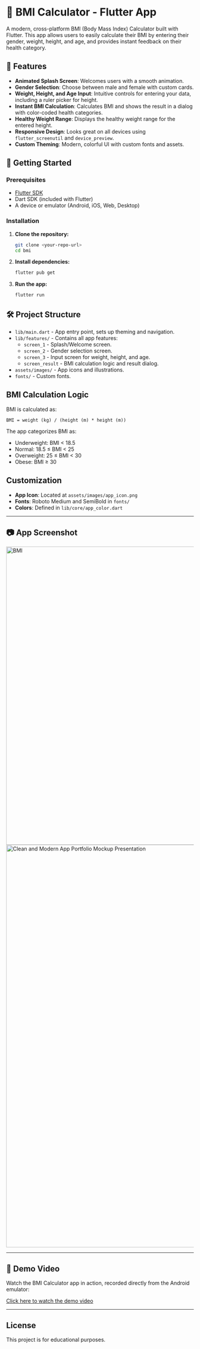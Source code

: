 # 🧮 BMI Calculator - Flutter App

A modern, cross-platform BMI (Body Mass Index) Calculator built with Flutter. This app allows users to easily calculate their BMI by entering their gender, weight, height, and age, and provides instant feedback on their health category.

## 📲 Features

- **Animated Splash Screen**: Welcomes users with a smooth animation.
- **Gender Selection**: Choose between male and female with custom cards.
- **Weight, Height, and Age Input**: Intuitive controls for entering your data, including a ruler picker for height.
- **Instant BMI Calculation**: Calculates BMI and shows the result in a dialog with color-coded health categories.
- **Healthy Weight Range**: Displays the healthy weight range for the entered height.
- **Responsive Design**: Looks great on all devices using `flutter_screenutil` and `device_preview`.
- **Custom Theming**: Modern, colorful UI with custom fonts and assets.

## 📱 Getting Started

### Prerequisites

- [Flutter SDK](https://flutter.dev/docs/get-started/install)
- Dart SDK (included with Flutter)
- A device or emulator (Android, iOS, Web, Desktop)

### Installation

1. **Clone the repository:**
   ```bash
   git clone <your-repo-url>
   cd bmi
   ```

2. **Install dependencies:**
   ```bash
   flutter pub get
   ```

3. **Run the app:**
   ```bash
   flutter run
   ```

## 🛠️ Project Structure

- `lib/main.dart` - App entry point, sets up theming and navigation.
- `lib/features/` - Contains all app features:
  - `screen_1` - Splash/Welcome screen.
  - `screen_2` - Gender selection screen.
  - `screen_3` - Input screen for weight, height, and age.
  - `screen_result` - BMI calculation logic and result dialog.
- `assets/images/` - App icons and illustrations.
- `fonts/` - Custom fonts.

## BMI Calculation Logic

BMI is calculated as:
```
BMI = weight (kg) / (height (m) * height (m))
```
The app categorizes BMI as:
- Underweight: BMI < 18.5
- Normal: 18.5 ≤ BMI < 25
- Overweight: 25 ≤ BMI < 30
- Obese: BMI ≥ 30

## Customization

- **App Icon**: Located at `assets/images/app_icon.png`
- **Fonts**: Roboto Medium and SemiBold in `fonts/`
- **Colors**: Defined in `lib/core/app_color.dart`

---

## 📷 App Screenshot

<img width="1050" height="800" alt="BMI" src="https://github.com/user-attachments/assets/2d7e4352-684c-461e-861a-7065775a9e8f" />
<img width="1920" height="1080" alt="Clean and Modern App Portfolio Mockup Presentation" src="https://github.com/user-attachments/assets/f5a39d7c-d0f4-41a8-8337-f21a954c892a" />

---

## 🎥 Demo Video

Watch the BMI Calculator app in action, recorded directly from the Android emulator:

[Click here to watch the demo video](https://github.com/user-attachments/assets/4d22b4e4-5f2e-464c-b0a9-846843f0d67f)

---

## License

This project is for educational purposes.
